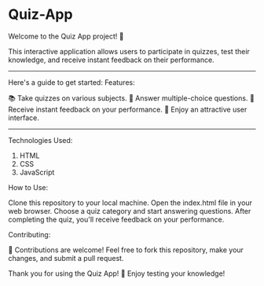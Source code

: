 # Quiz-App

Welcome to the Quiz App project! 🎉

This interactive application allows users to participate in quizzes, test their knowledge, and receive instant feedback on their performance. 

--- 

Here's a guide to get started:
Features:

📚 Take quizzes on various subjects.
🧠 Answer multiple-choice questions.
📝 Receive instant feedback on your performance.
🎨 Enjoy an attractive user interface.

---

Technologies Used:
1. HTML
2. CSS
3. JavaScript

How to Use:

Clone this repository to your local machine.
Open the index.html file in your web browser.
Choose a quiz category and start answering questions.
After completing the quiz, you'll receive feedback on your performance.

Contributing:

🌟 Contributions are welcome! Feel free to fork this repository, make your changes, and submit a pull request.

Thank you for using the Quiz App! 🚀 Enjoy testing your knowledge!
